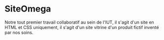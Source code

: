 # SiteOmega

Notre tout premier travail collaboratif au sein de l'IUT, il s'agit d'un site en HTML et CSS uniquement, il s'agit d'un site vitrine d'un produit fictif inventé par nos soins.
